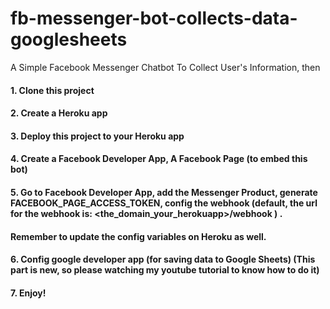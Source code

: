 # fb-messenger-bot-collects-data-googlesheets
A Simple Facebook Messenger Chatbot To Collect User's Information, then 
#### 1. Clone this project
#### 2. Create a Heroku app
#### 3. Deploy this project to your Heroku app
#### 4. Create a Facebook Developer App, A Facebook Page (to embed this bot)
#### 5. Go to Facebook Developer App, add the Messenger Product, generate FACEBOOK_PAGE_ACCESS_TOKEN, config the webhook (default, the url for the webhook is: <the_domain_your_herokuapp>/webhook ) . 
#### Remember to update the config variables on Heroku as well.
#### 6. Config google developer app (for saving data to Google Sheets) (This part is new, so please watching my youtube tutorial to know how to do it)
#### 7. Enjoy!
